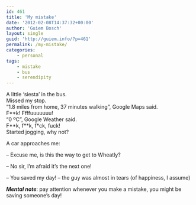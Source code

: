 ```yaml
---
id: 461
title: 'My mistake'
date: '2012-02-08T14:37:32+00:00'
author: 'Guiem Bosch'
layout: single
guid: 'http://guiem.info/?p=461'
permalink: /my-mistake/
categories:
    - personal
tags:
    - mistake
    - bus
    - serendipity
---
```


A little ‘siesta’ in the bus.  
Missed my stop.  
“1.8 miles from home, 37 minutes walking”, Google Maps said.  
F\*\*k! Ffffuuuuuuu!  
“0 ºC”, Google Weather said.  
F\*\*k, f\*\*k, f\*ck, fuck!  
Started jogging, why not?

A car approaches me:

– Excuse me, is this the way to get to Wheatly?

– No sir, I’m afraid it’s the next one!

– You saved my day! – the guy was almost in tears (of happiness, I assume)

***Mental note***: pay attention whenever you make a mistake, you might be saving someone’s day!
